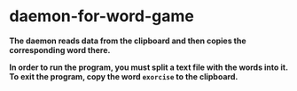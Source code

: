 # daemon-for-word-game

**The daemon reads data from the clipboard and then copies the corresponding word there.**

**In order to run the program, you must split a text file with the words into it.**
**To exit the program, copy the word `exorcise` to the clipboard.**

